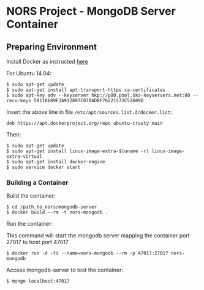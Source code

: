 # NORS Project - MongoDB Server Container #

## Preparing Environment ##

Install Docker as instructed [here](https://docs.docker.com/engine/installation/linux/ubuntulinux/)

For Ubuntu 14.04:

```
$ sudo apt-get update
$ sudo apt-get install apt-transport-https ca-certificates
$ sudo apt-key adv --keyserver hkp://p80.pool.sks-keyservers.net:80 --recv-keys 58118E89F3A912897C070ADBF76221572C52609D
```

Insert the above line in file `/etc/apt/sources.list.d/docker.list`:

```
deb https://apt.dockerproject.org/repo ubuntu-trusty main
```

Then:

```
$ sudo apt-get update
$ sudo apt-get install linux-image-extra-$(uname -r) linux-image-extra-virtual
$ sudo apt-get install docker-engine
$ sudo service docker start
```

### Building a Container ###

Build the container:

```
$ cd /path_to_nors/mongodb-server
$ docker build --rm -t nors-mongodb .
```

Run the container:

This command will start the mongodb server mapping the container port 27017 to host port 47017

```
$ docker run -d -ti --name=nors-mongodb --rm -p 47017:27017 nors-mongodb
```

Access mongodb-server to test the container:

```
$ mongo localhost:47017
```

